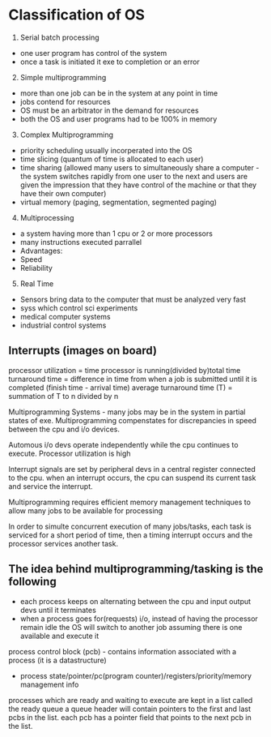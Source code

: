 # Classification of OS
1. Serial batch processing
 - one user program has control of the system
 - once a task is initiated it exe to completion or an error
2. Simple multiprogramming
 - more than one job can be in the system at any point in time
 - jobs contend for resources
 - OS must be an arbitrator in the demand for resources
 - both the OS and user programs had to be 100% in memory
3. Complex Multiprogramming
 - priority scheduling usually incorperated into the OS
 - time slicing (quantum of time is allocated to each user)
 - time sharing (allowed many users to simultaneously share a computer - the system switches rapidly from one user to the next and users are given the impression that they have control of the machine or that they have their own computer)
 - virtual memory (paging, segmentation, segmented paging)
4. Multiprocessing
 - a system having more than 1 cpu or 2 or more processors
 - many instructions executed parrallel
  - Advantages:
   - Speed
   - Reliability
5. Real Time
 - Sensors bring data to the computer that must be analyzed very fast
  - syss which control sci experiments
  - medical computer systems
  - industrial control systems

## Interrupts (images on board)

processor utilization = time processor is running(divided by)total time
turnaround time = difference in time from when a job is submitted until it is completed (finish time - arrival time)
average turnaround time (T) = summation of T to n divided by n

Multiprogramming Systems - many jobs may be in the system in partial states of exe. Multiprogramming compenstates for discrepancies in speed between the cpu and i/o devices.

Automous i/o devs operate independently while the cpu continues to execute. Processor utilization is high

Interrupt signals are set by peripheral devs in a central register connected to the cpu. when an interrupt occurs, the cpu can suspend its current task and service the interrupt.

Multiprogramming requires efficient memory management techniques to allow many jobs to be available for processing

In order to simulte concurrent execution of many jobs/tasks, each task is serviced for a short period of time, then a timing interrupt occurs and the processor services another task.

## The idea behind multiprogramming/tasking is the following
- each process keeps on alternating between the cpu and input output devs until it terminates
- when a process goes for(requests) i/o, instead of having the processor remain idle the OS will switch to another job assuming there is one available and execute it

process control block (pcb) - contains information associated with a process (it is a datastructure)
- process state/pointer/pc(program counter)/registers/priority/memory management info

processes which are ready and waiting to execute are kept in a list called the ready queue
a queue header will contain pointers to the first and last pcbs in the list.
each pcb has a pointer field that points to the next pcb in the list.

